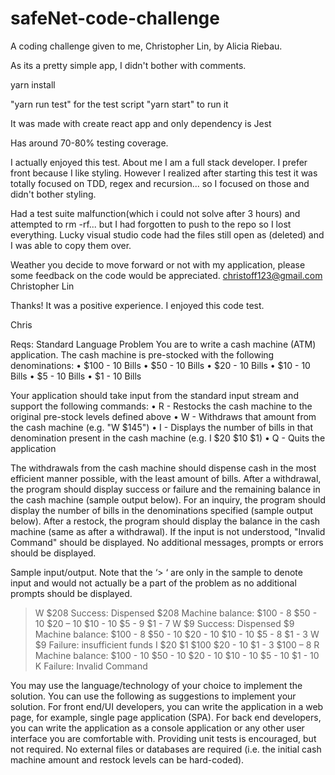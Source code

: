 # safeNet-code-challenge
A coding challenge given to me, Christopher Lin, by Alicia Riebau.

As its a pretty simple app, I didn't bother with comments.

yarn install 

"yarn run test" for the test script
"yarn start" to run it

It was made with create react app and only dependency is Jest

Has around 70-80% testing coverage.

I actually enjoyed this test. About me I am a full stack developer. I prefer front because I like styling. However I realized after starting this test it was totally focused on TDD, regex and recursion... so I focused on those and didn't bother styling. 

Had a test suite malfunction(which i could not solve after 3 hours) and attempted to rm -rf... but I had forgotten to push to the repo so I lost everything. Lucky visual studio code had the files still open as (deleted) and I was able to copy them over.

Weather you decide to move forward or not with my application, please some feedback on the code would be appreciated. christoff123@gmail.com Christopher Lin

Thanks! It was a positive experience. I enjoyed this code test.

Chris

Reqs:
Standard Language Problem
You are to write a cash machine (ATM) application. The cash machine is pre-stocked with the following denominations:
 • $100 - 10 Bills
 • $50 - 10 Bills
 • $20 - 10 Bills
 • $10 - 10 Bills
 • $5 - 10 Bills
 • $1 - 10 Bills

Your application should take input from the standard input stream and support the following commands:
• R - Restocks the cash machine to the original pre-stock levels defined above 
• W<dollar amount>   - Withdraws that amount from the cash machine (e.g. "W $145") 
• I<denominations>   - Displays the number of bills in that denomination present in the cash machine (e.g. I $20 $10 $1) 
• Q - Quits the application

The withdrawals from the cash machine should dispense cash in the most efficient manner possible, with the least amount of bills.  After a withdrawal, the program should display success or failure and the remaining balance in the cash machine (sample output below).  For an inquiry, the program should display the number of bills in the denominations specified (sample output below).  After a restock, the program should display the balance in the cash machine (same as after a withdrawal).  If the input is not understood, "Invalid Command" should be displayed.  No additional messages, prompts or errors should be displayed.

Sample input/output.  Note that the ‘> ‘ are only in the sample to denote input and would not actually be a part of the problem as no additional prompts should be displayed.
> W $208
Success: Dispensed $208
Machine balance:
$100 - 8
$50 - 10
$20 – 10
$10 - 10
$5 - 9
$1 - 7
> W $9
Success: Dispensed $9
Machine balance:
$100 - 8
$50 - 10
$20 - 10
$10 - 10
$5 - 8
$1 - 3
> W $9
Failure: insufficient funds
> I $20 $1 $100
$20 - 10
$1 - 3
$100 – 8
> R
Machine balance:
$100 - 10
$50 - 10
$20 - 10
$10 - 10
$5 - 10
$1 - 10
> K
Failure: Invalid Command

You may use the language/technology of your choice to implement the solution. You can use the following as suggestions to implement your solution.
For front end/UI developers, you can write the application in a web page, for example, single page application (SPA).
For back end developers, you can write the application as a console application or any other user interface you are comfortable with.
Providing unit tests is encouraged, but not required.  No external files or databases are required (i.e. the initial cash machine amount and restock levels can be hard-coded).
